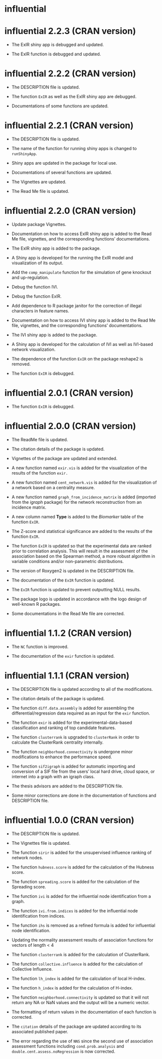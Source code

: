 influential
================

<!-- NEWS.md is generated from NEWS.Rmd. Please edit that file -->

# influential 2.2.3 (CRAN version)

  - The ExIR shiny app is debugged and updated.

  - The ExIR function is debugged and updated.

# influential 2.2.2 (CRAN version)

  - The DESCRIPTION file is updated.

  - The function `ExIR` as well as the ExIR shiny app are debugged.

  - Documentations of some functions are updated.

# influential 2.2.1 (CRAN version)

  - The DESCRIPTION file is updated.

  - The name of the function for running shiny apps is changed to
    `runShinyApp`.

  - Shiny apps are updated in the package for local use.

  - Documentations of several functions are updated.

  - The Vignettes are updated.

  - The Read Me file is updated.

# influential 2.2.0 (CRAN version)

  - Update package Vignettes.

  - Documentation on how to access ExIR shiny app is added to the Read
    Me file, vignettes, and the corresponding functions’ documentations.

  - The ExIR shiny app is added to the package.

  - A Shiny app is developed for the running the ExIR model and
    visualization of its output.

  - Add the `comp_manipulate` function for the simulation of gene
    knockout and up-regulation.

  - Debug the function IVI.

  - Debug the function ExIR.

  - Add dependence to R package janitor for the correction of illegal
    characters in feature names.

  - Documentation on how to access IVI shiny app is added to the Read Me
    file, vignettes, and the corresponding functions’ documentations.

  - The IVI shiny app is added to the package.

  - A Shiny app is developed for the calculation of IVI as well as
    IVI-based network visualization.

  - The dependence of the function `ExIR` on the package reshape2 is
    removed.

  - The function `ExIR` is debugged.

# influential 2.0.1 (CRAN version)

  - The function `ExIR` is debugged.

# influential 2.0.0 (CRAN version)

  - The ReadMe file is updated.

  - The citation details of the package is updated.

  - Vignettes of the package are updated and extended.

  - A new function named `exir.vis` is added for the visualization of
    the results of the function `exir.`

  - A new function named `cent_network.vis` is added for the
    visualization of a network based on a centrality measure.

  - A new function named `graph_from_incidence_matrix` is added
    (imported from the *igraph* package) for the network reconstruction
    from an incidence matrix.

  - A new column named **Type** is added to the *Biomarker* table of the
    function `ExIR`.

  - The Z-score and statistical significance are added to the results of
    the function `ExIR`.

  - The function `ExIR` is updated so that the experimental data are
    ranked prior to correlation analysis. This will result in the
    assessment of the association based on the Spearman method, a more
    robust algorithm in variable conditions and/or non-parametric
    distributions.

  - The version of Roxygen2 is updated in the DESCRIPTION file.

  - The documentation of the `ExIR` function is updated.

  - The `ExIR` function is updated to prevent outputting NULL results.

  - The package logo is updated in accordance with the logo design of
    well-known R packages.

  - Some documentations in the Read Me file are corrected.

# influential 1.1.2 (CRAN version)

  - The `NC` function is improved.

  - The documentation of the `exir` function is updated.

# influential 1.1.1 (CRAN version)

  - The DESCRIPTION file is updated according to all of the
    modifications.

  - The citation details of the package is updated.

  - The function `diff.data.assembly` is added for assembling the
    differential/regression data required as an input for the `exir`
    function.

  - The function `exir` is added for the experimental-data-based
    classification and ranking of top candidate features.

  - The function `clusterrank` is upgraded to `clusterRank` in order to
    calculate the ClusterRank centrality internally.

  - The function `neighborhood.connectivity` is undergone minor
    modifications to enhance the performance speed.

  - The function `sif2igraph` is added for automatic importing and
    conversion of a SIF file from the users’ local hard drive, cloud
    space, or internet into a graph with an igraph class.

  - The thesis advisors are added to the DESCRIPTION file.

  - Some minor corrections are done in the documentation of functions
    and DESCRIPTION file.

# influential 1.0.0 (CRAN version)

  - The DESCRIPTION file is updated.

  - The Vignettes file is updated.

  - The function `sirir` is added for the unsupervised influence ranking
    of network nodes.

  - The function `hubness.score` is added for the calculation of the
    Hubness score.

  - The function `spreading.score` is added for the calculation of the
    Spreading score.

  - The function `ivi` is added for the influential node identification
    from a graph.

  - The function `ivi.from.indices` is added for the influential node
    identification from indices.

  - The function `ihs` is removed as a refined formula is added for
    influential node identification.

  - Updating the normality assessment results of association functions
    for vectors of length \< 4

  - The function `clusterrank` is added for the calculation of
    ClusterRank.

  - The function `collective.influence` is added for the calculation of
    Collective Influence.

  - The function `lh_index` is added for the calculation of local
    H-index.

  - The function `h_index` is added for the calculation of H-index.

  - The function `neighborhood.connectivity` is updated so that it will
    not return any NA or NaN values and the output will be a numeric
    vector.

  - The formatting of return values in the documentation of each
    function is corrected.

  - The `citation` details of the package are updated according to its
    associated published paper.

  - The error regarding the use of `NNS` since the second use of
    association assessment functions including `cond.prob.analysis` and
    `double.cent.assess.noRegression` is now corrected.
